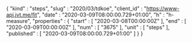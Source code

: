 {
  "kind" : "steps",
  "slug" : "2020/03/tdkoe",
  "client_id" : "https://www-api.jvt.me/fit",
  "date" : "2020-03-09T08:00:00.729+01:00",
  "h" : "h-measure",
  "properties" : {
    "start" : [ "2020-03-08T00:00:00Z" ],
    "end" : [ "2020-03-09T00:00:00Z" ],
    "num" : [ "3675" ],
    "unit" : [ "steps" ],
    "published" : [ "2020-03-09T08:00:00.729+01:00" ]
  }
}
